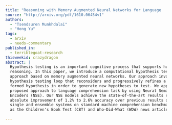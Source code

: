 ```yaml
---
title: "Reasoning with Memory Augmented Neural Networks for Language   Comprehension"
source: "http://arxiv.org/pdf/1610.06454v1"
authors:
  - "Tsendsuren Munkhdalai"
  - "Hong Yu"
tags:
  - arxiv
  - needs-commentary
published_in:
  - terriblegoat-research
thisweekid: crazydragon
abstract: |
  Hypothesis testing is an important cognitive process that supports human
  reasoning. In this paper, we introduce a computational hypothesis testing
  approach based on memory augmented neural networks. Our approach involves a
  hypothesis testing loop that reconsiders and progressively refines a previously
  formed hypothesis in order to generate new hypotheses to test. We apply the
  proposed approach to language comprehension task by using Neural Semantic
  Encoders (NSE). Our NSE models achieve the state-of-the-art results showing an
  absolute improvement of 1.2% to 2.6% accuracy over previous results obtained by
  single and ensemble systems on standard machine comprehension benchmarks such
  as the Children's Book Test (CBT) and Who-Did-What (WDW) news article datasets.
  
---
```

